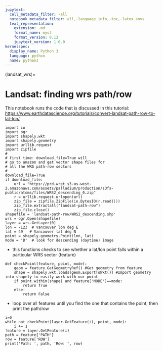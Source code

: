 ```yaml
---
jupytext:
  cell_metadata_filter: -all
  notebook_metadata_filter: all,-language_info,-toc,-latex_envs
  text_representation:
    extension: .md
    format_name: myst
    format_version: 0.12
    jupytext_version: 1.6.0
kernelspec:
  display_name: Python 3
  language: python
  name: python3
---
```


(landsat_wrs)=
# Landsat: finding wrs path/row

This notebook runs the code that is discussed in this tutorial:
https://www.earthdatascience.org/tutorials/convert-landsat-path-row-to-lat-lon/

```{code-cell}
import io
import ogr
import shapely.wkt
import shapely.geometry
import urllib.request
import zipfile
#
# first time: download_file=True will
# go to amazon and get vector shape files for
# all the WRS path-row sectors
#
download_file=True
if download_file:
    url = "https://prd-wret.s3-us-west-2.amazonaws.com/assets/palladium/production/s3fs-public/atoms/files/WRS2_descending_0.zip"
    r = urllib.request.urlopen(url)
    zip_file = zipfile.ZipFile(io.BytesIO(r.read()))
    zip_file.extractall("landsat-path-row")
    zip_file.close()
shapefile = 'landsat-path-row/WRS2_descending.shp'
wrs = ogr.Open(shapefile)
layer = wrs.GetLayer(0)
lon = -123  # Vancouver lon deg E
lat = 49   # Vancouver lat deg N
point = shapely.geometry.Point(lon, lat)
mode = 'D'  # look for descending (daytime) image
```

* this functions checks to see whether a lat/lon point falls within
  a particular WRS sector (feature)

```{code-cell}
def checkPoint(feature, point, mode):
    geom = feature.GetGeometryRef() #Get geometry from feature
    shape = shapely.wkt.loads(geom.ExportToWkt()) #Import geometry into shapely to easily work with our point
    if point.within(shape) and feature['MODE']==mode:
        return True
    else:
        return False
```

* loop over all features until you find the one that
  contains the point, then print the path/row

```{code-cell}
i=0
while not checkPoint(layer.GetFeature(i), point, mode):
    i += 1
feature = layer.GetFeature(i)
path = feature['PATH']
row = feature['ROW']
print('Path: ', path, 'Row: ', row)
```
